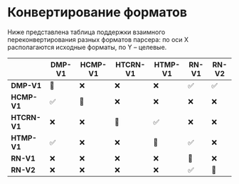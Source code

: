 # Конвертирование форматов

Ниже представлена таблица поддержки взаимного переконвертирования разных форматов парсера: по оси X располагаются исходные форматы, по Y – целевые.

|            |DMP-V1  |HCMP-V1 |HTCRN-V1|HTMP-V1 |RN-V1   |RN-V2   |
|------------|--------|--------|--------|--------|--------|--------|
|**DMP-V1**  |🔄      |❌     |❌      |❌     |✅      |✅     |
|**HCMP-V1** |✅      |🔄     |❌      |❌     |❌      |❌     |
|**HTCRN-V1**|❌      |❌     |🔄      |✅     |❌      |❌     |
|**HTMP-V1** |✅      |❌     |❌      |🔄     |✅      |❌     |
|**RN-V1**   |❌      |❌     |❌      |❌     |🔄      |❌     |
|**RN-V2**   |❌      |❌     |❌      |❌     |✅      |🔄     |